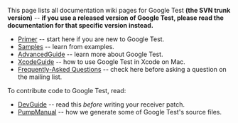 This page lists all documentation wiki pages for Google Test **(the SVN trunk version)**
-- **if you use a released version of Google Test, please read the
documentation for that specific version instead.**

  * [Primer](Primer.md) -- start here if you are new to Google Test.
  * [Samples](Samples.md) -- learn from examples.
  * [AdvancedGuide](AdvancedGuide.md) -- learn more about Google Test.
  * [XcodeGuide](XcodeGuide.md) -- how to use Google Test in Xcode on Mac.
  * [Frequently-Asked Questions](FAQ.md) -- check here before asking a question on the mailing list.

To contribute code to Google Test, read:

  * [DevGuide](DevGuide.md) -- read this _before_ writing your receiver patch.
  * [PumpManual](PumpManual.md) -- how we generate some of Google Test's source files.